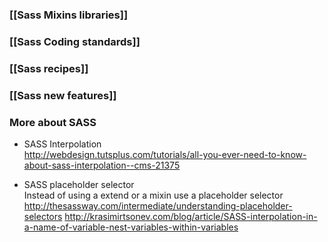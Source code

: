### [[Sass Mixins libraries]]
### [[Sass Coding standards]]
### [[Sass recipes]]
### [[Sass new features]]

### More about SASS
* SASS Interpolation      
http://webdesign.tutsplus.com/tutorials/all-you-ever-need-to-know-about-sass-interpolation--cms-21375

* SASS placeholder selector        
Instead of using a extend or a mixin use a placeholder selector     
http://thesassway.com/intermediate/understanding-placeholder-selectors
http://krasimirtsonev.com/blog/article/SASS-interpolation-in-a-name-of-variable-nest-variables-within-variables


